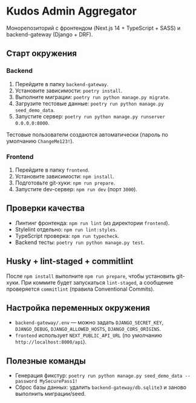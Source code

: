 # Kudos Admin Aggregator

Монорепозиторий с фронтендом (Next.js 14 + TypeScript + SASS) и backend-gateway (Django + DRF).

## Старт окружения

### Backend
1. Перейдите в папку `backend-gateway`.
2. Установите зависимости: `poetry install`.
3. Выполните миграции: `poetry run python manage.py migrate`.
4. Загрузите тестовые данные: `poetry run python manage.py seed_demo_data`.
5. Запустите сервер: `poetry run python manage.py runserver 0.0.0.0:8000`.

Тестовые пользователи создаются автоматически (пароль по умолчанию `ChangeMe123!`).

### Frontend
1. Перейдите в папку `frontend`.
2. Установите зависимости: `npm install`.
3. Подготовьте git-хуки: `npm run prepare`.
4. Запустите dev-сервер: `npm run dev` (порт `3000`).

## Проверки качества

- Линтинг фронтенда: `npm run lint` (из директории `frontend`).
- Stylelint отдельно: `npm run lint:styles`.
- TypeScript проверка: `npm run typecheck`.
- Backend тесты: `poetry run python manage.py test`.

## Husky + lint-staged + commitlint

После `npm install` выполните `npm run prepare`, чтобы установить git-хуки. При коммите будет запускаться `lint-staged`, а сообщение проверяется `commitlint` (правила Conventional Commits).

## Настройка переменных окружения

- `backend-gateway/.env` — можно задать `DJANGO_SECRET_KEY`, `DJANGO_DEBUG`, `DJANGO_ALLOWED_HOSTS`, `DJANGO_CORS_ORIGINS`.
- `frontend` использует `NEXT_PUBLIC_API_URL` (по умолчанию `http://localhost:8000/api`).

## Полезные команды

- Генерация фикстур: `poetry run python manage.py seed_demo_data --password MySecurePass1!`
- Сброс базы данных: удалить `backend-gateway/db.sqlite3` и заново выполнить миграции/seed.
